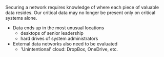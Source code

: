 Securing a network requires knowledge of where each piece of valuable data resides. 
Our critical data may no longer be present only on critical systems alone.
- Data ends up in the most unusual locations
	- desktops of senior leadership
	- hard drives of system administrators
- External data networks also need to be evaluated
	- 'Unintentional' cloud: DropBox, OneDrive, etc.